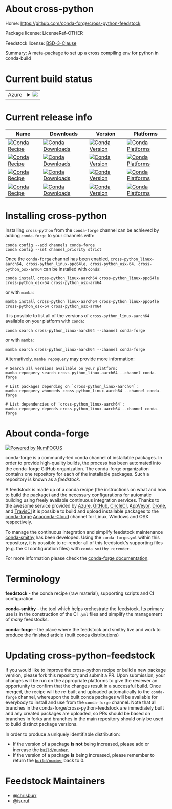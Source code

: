 About cross-python
==================

Home: https://github.com/conda-forge/cross-python-feedstock

Package license: LicenseRef-OTHER

Feedstock license: [BSD-3-Clause](https://github.com/conda-forge/cross-python-feedstock/blob/main/LICENSE.txt)

Summary: A meta-package to set up a cross compiling env for python in conda-build

Current build status
====================


<table>
    
  <tr>
    <td>Azure</td>
    <td>
      <details>
        <summary>
          <a href="https://dev.azure.com/conda-forge/feedstock-builds/_build/latest?definitionId=10723&branchName=main">
            <img src="https://dev.azure.com/conda-forge/feedstock-builds/_apis/build/status/cross-python-feedstock?branchName=main">
          </a>
        </summary>
        <table>
          <thead><tr><th>Variant</th><th>Status</th></tr></thead>
          <tbody><tr>
              <td>linux_64_cross_target_platformlinux-aarch64py_impl73_pypyversion3.8</td>
              <td>
                <a href="https://dev.azure.com/conda-forge/feedstock-builds/_build/latest?definitionId=10723&branchName=main">
                  <img src="https://dev.azure.com/conda-forge/feedstock-builds/_apis/build/status/cross-python-feedstock?branchName=main&jobName=linux&configuration=linux%20linux_64_cross_target_platformlinux-aarch64py_impl73_pypyversion3.8" alt="variant">
                </a>
              </td>
            </tr><tr>
              <td>linux_64_cross_target_platformlinux-aarch64py_impl73_pypyversion3.9</td>
              <td>
                <a href="https://dev.azure.com/conda-forge/feedstock-builds/_build/latest?definitionId=10723&branchName=main">
                  <img src="https://dev.azure.com/conda-forge/feedstock-builds/_apis/build/status/cross-python-feedstock?branchName=main&jobName=linux&configuration=linux%20linux_64_cross_target_platformlinux-aarch64py_impl73_pypyversion3.9" alt="variant">
                </a>
              </td>
            </tr><tr>
              <td>linux_64_cross_target_platformlinux-aarch64py_implcpythonversion3.10</td>
              <td>
                <a href="https://dev.azure.com/conda-forge/feedstock-builds/_build/latest?definitionId=10723&branchName=main">
                  <img src="https://dev.azure.com/conda-forge/feedstock-builds/_apis/build/status/cross-python-feedstock?branchName=main&jobName=linux&configuration=linux%20linux_64_cross_target_platformlinux-aarch64py_implcpythonversion3.10" alt="variant">
                </a>
              </td>
            </tr><tr>
              <td>linux_64_cross_target_platformlinux-aarch64py_implcpythonversion3.11</td>
              <td>
                <a href="https://dev.azure.com/conda-forge/feedstock-builds/_build/latest?definitionId=10723&branchName=main">
                  <img src="https://dev.azure.com/conda-forge/feedstock-builds/_apis/build/status/cross-python-feedstock?branchName=main&jobName=linux&configuration=linux%20linux_64_cross_target_platformlinux-aarch64py_implcpythonversion3.11" alt="variant">
                </a>
              </td>
            </tr><tr>
              <td>linux_64_cross_target_platformlinux-aarch64py_implcpythonversion3.7</td>
              <td>
                <a href="https://dev.azure.com/conda-forge/feedstock-builds/_build/latest?definitionId=10723&branchName=main">
                  <img src="https://dev.azure.com/conda-forge/feedstock-builds/_apis/build/status/cross-python-feedstock?branchName=main&jobName=linux&configuration=linux%20linux_64_cross_target_platformlinux-aarch64py_implcpythonversion3.7" alt="variant">
                </a>
              </td>
            </tr><tr>
              <td>linux_64_cross_target_platformlinux-aarch64py_implcpythonversion3.8</td>
              <td>
                <a href="https://dev.azure.com/conda-forge/feedstock-builds/_build/latest?definitionId=10723&branchName=main">
                  <img src="https://dev.azure.com/conda-forge/feedstock-builds/_apis/build/status/cross-python-feedstock?branchName=main&jobName=linux&configuration=linux%20linux_64_cross_target_platformlinux-aarch64py_implcpythonversion3.8" alt="variant">
                </a>
              </td>
            </tr><tr>
              <td>linux_64_cross_target_platformlinux-aarch64py_implcpythonversion3.9</td>
              <td>
                <a href="https://dev.azure.com/conda-forge/feedstock-builds/_build/latest?definitionId=10723&branchName=main">
                  <img src="https://dev.azure.com/conda-forge/feedstock-builds/_apis/build/status/cross-python-feedstock?branchName=main&jobName=linux&configuration=linux%20linux_64_cross_target_platformlinux-aarch64py_implcpythonversion3.9" alt="variant">
                </a>
              </td>
            </tr><tr>
              <td>linux_64_cross_target_platformlinux-ppc64lepy_impl73_pypyversion3.8</td>
              <td>
                <a href="https://dev.azure.com/conda-forge/feedstock-builds/_build/latest?definitionId=10723&branchName=main">
                  <img src="https://dev.azure.com/conda-forge/feedstock-builds/_apis/build/status/cross-python-feedstock?branchName=main&jobName=linux&configuration=linux%20linux_64_cross_target_platformlinux-ppc64lepy_impl73_pypyversion3.8" alt="variant">
                </a>
              </td>
            </tr><tr>
              <td>linux_64_cross_target_platformlinux-ppc64lepy_impl73_pypyversion3.9</td>
              <td>
                <a href="https://dev.azure.com/conda-forge/feedstock-builds/_build/latest?definitionId=10723&branchName=main">
                  <img src="https://dev.azure.com/conda-forge/feedstock-builds/_apis/build/status/cross-python-feedstock?branchName=main&jobName=linux&configuration=linux%20linux_64_cross_target_platformlinux-ppc64lepy_impl73_pypyversion3.9" alt="variant">
                </a>
              </td>
            </tr><tr>
              <td>linux_64_cross_target_platformlinux-ppc64lepy_implcpythonversion3.10</td>
              <td>
                <a href="https://dev.azure.com/conda-forge/feedstock-builds/_build/latest?definitionId=10723&branchName=main">
                  <img src="https://dev.azure.com/conda-forge/feedstock-builds/_apis/build/status/cross-python-feedstock?branchName=main&jobName=linux&configuration=linux%20linux_64_cross_target_platformlinux-ppc64lepy_implcpythonversion3.10" alt="variant">
                </a>
              </td>
            </tr><tr>
              <td>linux_64_cross_target_platformlinux-ppc64lepy_implcpythonversion3.11</td>
              <td>
                <a href="https://dev.azure.com/conda-forge/feedstock-builds/_build/latest?definitionId=10723&branchName=main">
                  <img src="https://dev.azure.com/conda-forge/feedstock-builds/_apis/build/status/cross-python-feedstock?branchName=main&jobName=linux&configuration=linux%20linux_64_cross_target_platformlinux-ppc64lepy_implcpythonversion3.11" alt="variant">
                </a>
              </td>
            </tr><tr>
              <td>linux_64_cross_target_platformlinux-ppc64lepy_implcpythonversion3.7</td>
              <td>
                <a href="https://dev.azure.com/conda-forge/feedstock-builds/_build/latest?definitionId=10723&branchName=main">
                  <img src="https://dev.azure.com/conda-forge/feedstock-builds/_apis/build/status/cross-python-feedstock?branchName=main&jobName=linux&configuration=linux%20linux_64_cross_target_platformlinux-ppc64lepy_implcpythonversion3.7" alt="variant">
                </a>
              </td>
            </tr><tr>
              <td>linux_64_cross_target_platformlinux-ppc64lepy_implcpythonversion3.8</td>
              <td>
                <a href="https://dev.azure.com/conda-forge/feedstock-builds/_build/latest?definitionId=10723&branchName=main">
                  <img src="https://dev.azure.com/conda-forge/feedstock-builds/_apis/build/status/cross-python-feedstock?branchName=main&jobName=linux&configuration=linux%20linux_64_cross_target_platformlinux-ppc64lepy_implcpythonversion3.8" alt="variant">
                </a>
              </td>
            </tr><tr>
              <td>linux_64_cross_target_platformlinux-ppc64lepy_implcpythonversion3.9</td>
              <td>
                <a href="https://dev.azure.com/conda-forge/feedstock-builds/_build/latest?definitionId=10723&branchName=main">
                  <img src="https://dev.azure.com/conda-forge/feedstock-builds/_apis/build/status/cross-python-feedstock?branchName=main&jobName=linux&configuration=linux%20linux_64_cross_target_platformlinux-ppc64lepy_implcpythonversion3.9" alt="variant">
                </a>
              </td>
            </tr><tr>
              <td>linux_64_cross_target_platformosx-64py_impl73_pypyversion3.8</td>
              <td>
                <a href="https://dev.azure.com/conda-forge/feedstock-builds/_build/latest?definitionId=10723&branchName=main">
                  <img src="https://dev.azure.com/conda-forge/feedstock-builds/_apis/build/status/cross-python-feedstock?branchName=main&jobName=linux&configuration=linux%20linux_64_cross_target_platformosx-64py_impl73_pypyversion3.8" alt="variant">
                </a>
              </td>
            </tr><tr>
              <td>linux_64_cross_target_platformosx-64py_impl73_pypyversion3.9</td>
              <td>
                <a href="https://dev.azure.com/conda-forge/feedstock-builds/_build/latest?definitionId=10723&branchName=main">
                  <img src="https://dev.azure.com/conda-forge/feedstock-builds/_apis/build/status/cross-python-feedstock?branchName=main&jobName=linux&configuration=linux%20linux_64_cross_target_platformosx-64py_impl73_pypyversion3.9" alt="variant">
                </a>
              </td>
            </tr><tr>
              <td>linux_64_cross_target_platformosx-64py_implcpythonversion3.10</td>
              <td>
                <a href="https://dev.azure.com/conda-forge/feedstock-builds/_build/latest?definitionId=10723&branchName=main">
                  <img src="https://dev.azure.com/conda-forge/feedstock-builds/_apis/build/status/cross-python-feedstock?branchName=main&jobName=linux&configuration=linux%20linux_64_cross_target_platformosx-64py_implcpythonversion3.10" alt="variant">
                </a>
              </td>
            </tr><tr>
              <td>linux_64_cross_target_platformosx-64py_implcpythonversion3.11</td>
              <td>
                <a href="https://dev.azure.com/conda-forge/feedstock-builds/_build/latest?definitionId=10723&branchName=main">
                  <img src="https://dev.azure.com/conda-forge/feedstock-builds/_apis/build/status/cross-python-feedstock?branchName=main&jobName=linux&configuration=linux%20linux_64_cross_target_platformosx-64py_implcpythonversion3.11" alt="variant">
                </a>
              </td>
            </tr><tr>
              <td>linux_64_cross_target_platformosx-64py_implcpythonversion3.7</td>
              <td>
                <a href="https://dev.azure.com/conda-forge/feedstock-builds/_build/latest?definitionId=10723&branchName=main">
                  <img src="https://dev.azure.com/conda-forge/feedstock-builds/_apis/build/status/cross-python-feedstock?branchName=main&jobName=linux&configuration=linux%20linux_64_cross_target_platformosx-64py_implcpythonversion3.7" alt="variant">
                </a>
              </td>
            </tr><tr>
              <td>linux_64_cross_target_platformosx-64py_implcpythonversion3.8</td>
              <td>
                <a href="https://dev.azure.com/conda-forge/feedstock-builds/_build/latest?definitionId=10723&branchName=main">
                  <img src="https://dev.azure.com/conda-forge/feedstock-builds/_apis/build/status/cross-python-feedstock?branchName=main&jobName=linux&configuration=linux%20linux_64_cross_target_platformosx-64py_implcpythonversion3.8" alt="variant">
                </a>
              </td>
            </tr><tr>
              <td>linux_64_cross_target_platformosx-64py_implcpythonversion3.9</td>
              <td>
                <a href="https://dev.azure.com/conda-forge/feedstock-builds/_build/latest?definitionId=10723&branchName=main">
                  <img src="https://dev.azure.com/conda-forge/feedstock-builds/_apis/build/status/cross-python-feedstock?branchName=main&jobName=linux&configuration=linux%20linux_64_cross_target_platformosx-64py_implcpythonversion3.9" alt="variant">
                </a>
              </td>
            </tr><tr>
              <td>linux_64_cross_target_platformosx-arm64py_impl73_pypyversion3.8</td>
              <td>
                <a href="https://dev.azure.com/conda-forge/feedstock-builds/_build/latest?definitionId=10723&branchName=main">
                  <img src="https://dev.azure.com/conda-forge/feedstock-builds/_apis/build/status/cross-python-feedstock?branchName=main&jobName=linux&configuration=linux%20linux_64_cross_target_platformosx-arm64py_impl73_pypyversion3.8" alt="variant">
                </a>
              </td>
            </tr><tr>
              <td>linux_64_cross_target_platformosx-arm64py_impl73_pypyversion3.9</td>
              <td>
                <a href="https://dev.azure.com/conda-forge/feedstock-builds/_build/latest?definitionId=10723&branchName=main">
                  <img src="https://dev.azure.com/conda-forge/feedstock-builds/_apis/build/status/cross-python-feedstock?branchName=main&jobName=linux&configuration=linux%20linux_64_cross_target_platformosx-arm64py_impl73_pypyversion3.9" alt="variant">
                </a>
              </td>
            </tr><tr>
              <td>linux_64_cross_target_platformosx-arm64py_implcpythonversion3.10</td>
              <td>
                <a href="https://dev.azure.com/conda-forge/feedstock-builds/_build/latest?definitionId=10723&branchName=main">
                  <img src="https://dev.azure.com/conda-forge/feedstock-builds/_apis/build/status/cross-python-feedstock?branchName=main&jobName=linux&configuration=linux%20linux_64_cross_target_platformosx-arm64py_implcpythonversion3.10" alt="variant">
                </a>
              </td>
            </tr><tr>
              <td>linux_64_cross_target_platformosx-arm64py_implcpythonversion3.11</td>
              <td>
                <a href="https://dev.azure.com/conda-forge/feedstock-builds/_build/latest?definitionId=10723&branchName=main">
                  <img src="https://dev.azure.com/conda-forge/feedstock-builds/_apis/build/status/cross-python-feedstock?branchName=main&jobName=linux&configuration=linux%20linux_64_cross_target_platformosx-arm64py_implcpythonversion3.11" alt="variant">
                </a>
              </td>
            </tr><tr>
              <td>linux_64_cross_target_platformosx-arm64py_implcpythonversion3.7</td>
              <td>
                <a href="https://dev.azure.com/conda-forge/feedstock-builds/_build/latest?definitionId=10723&branchName=main">
                  <img src="https://dev.azure.com/conda-forge/feedstock-builds/_apis/build/status/cross-python-feedstock?branchName=main&jobName=linux&configuration=linux%20linux_64_cross_target_platformosx-arm64py_implcpythonversion3.7" alt="variant">
                </a>
              </td>
            </tr><tr>
              <td>linux_64_cross_target_platformosx-arm64py_implcpythonversion3.8</td>
              <td>
                <a href="https://dev.azure.com/conda-forge/feedstock-builds/_build/latest?definitionId=10723&branchName=main">
                  <img src="https://dev.azure.com/conda-forge/feedstock-builds/_apis/build/status/cross-python-feedstock?branchName=main&jobName=linux&configuration=linux%20linux_64_cross_target_platformosx-arm64py_implcpythonversion3.8" alt="variant">
                </a>
              </td>
            </tr><tr>
              <td>linux_64_cross_target_platformosx-arm64py_implcpythonversion3.9</td>
              <td>
                <a href="https://dev.azure.com/conda-forge/feedstock-builds/_build/latest?definitionId=10723&branchName=main">
                  <img src="https://dev.azure.com/conda-forge/feedstock-builds/_apis/build/status/cross-python-feedstock?branchName=main&jobName=linux&configuration=linux%20linux_64_cross_target_platformosx-arm64py_implcpythonversion3.9" alt="variant">
                </a>
              </td>
            </tr><tr>
              <td>osx_64_cross_target_platformosx-arm64py_implcpythonversion3.10</td>
              <td>
                <a href="https://dev.azure.com/conda-forge/feedstock-builds/_build/latest?definitionId=10723&branchName=main">
                  <img src="https://dev.azure.com/conda-forge/feedstock-builds/_apis/build/status/cross-python-feedstock?branchName=main&jobName=osx&configuration=osx%20osx_64_cross_target_platformosx-arm64py_implcpythonversion3.10" alt="variant">
                </a>
              </td>
            </tr><tr>
              <td>osx_64_cross_target_platformosx-arm64py_implcpythonversion3.11</td>
              <td>
                <a href="https://dev.azure.com/conda-forge/feedstock-builds/_build/latest?definitionId=10723&branchName=main">
                  <img src="https://dev.azure.com/conda-forge/feedstock-builds/_apis/build/status/cross-python-feedstock?branchName=main&jobName=osx&configuration=osx%20osx_64_cross_target_platformosx-arm64py_implcpythonversion3.11" alt="variant">
                </a>
              </td>
            </tr><tr>
              <td>osx_64_cross_target_platformosx-arm64py_implcpythonversion3.8</td>
              <td>
                <a href="https://dev.azure.com/conda-forge/feedstock-builds/_build/latest?definitionId=10723&branchName=main">
                  <img src="https://dev.azure.com/conda-forge/feedstock-builds/_apis/build/status/cross-python-feedstock?branchName=main&jobName=osx&configuration=osx%20osx_64_cross_target_platformosx-arm64py_implcpythonversion3.8" alt="variant">
                </a>
              </td>
            </tr><tr>
              <td>osx_64_cross_target_platformosx-arm64py_implcpythonversion3.9</td>
              <td>
                <a href="https://dev.azure.com/conda-forge/feedstock-builds/_build/latest?definitionId=10723&branchName=main">
                  <img src="https://dev.azure.com/conda-forge/feedstock-builds/_apis/build/status/cross-python-feedstock?branchName=main&jobName=osx&configuration=osx%20osx_64_cross_target_platformosx-arm64py_implcpythonversion3.9" alt="variant">
                </a>
              </td>
            </tr><tr>
              <td>osx_arm64_cross_target_platformosx-64py_impl73_pypyversion3.8</td>
              <td>
                <a href="https://dev.azure.com/conda-forge/feedstock-builds/_build/latest?definitionId=10723&branchName=main">
                  <img src="https://dev.azure.com/conda-forge/feedstock-builds/_apis/build/status/cross-python-feedstock?branchName=main&jobName=osx&configuration=osx%20osx_arm64_cross_target_platformosx-64py_impl73_pypyversion3.8" alt="variant">
                </a>
              </td>
            </tr><tr>
              <td>osx_arm64_cross_target_platformosx-64py_impl73_pypyversion3.9</td>
              <td>
                <a href="https://dev.azure.com/conda-forge/feedstock-builds/_build/latest?definitionId=10723&branchName=main">
                  <img src="https://dev.azure.com/conda-forge/feedstock-builds/_apis/build/status/cross-python-feedstock?branchName=main&jobName=osx&configuration=osx%20osx_arm64_cross_target_platformosx-64py_impl73_pypyversion3.9" alt="variant">
                </a>
              </td>
            </tr><tr>
              <td>osx_arm64_cross_target_platformosx-64py_implcpythonversion3.10</td>
              <td>
                <a href="https://dev.azure.com/conda-forge/feedstock-builds/_build/latest?definitionId=10723&branchName=main">
                  <img src="https://dev.azure.com/conda-forge/feedstock-builds/_apis/build/status/cross-python-feedstock?branchName=main&jobName=osx&configuration=osx%20osx_arm64_cross_target_platformosx-64py_implcpythonversion3.10" alt="variant">
                </a>
              </td>
            </tr><tr>
              <td>osx_arm64_cross_target_platformosx-64py_implcpythonversion3.11</td>
              <td>
                <a href="https://dev.azure.com/conda-forge/feedstock-builds/_build/latest?definitionId=10723&branchName=main">
                  <img src="https://dev.azure.com/conda-forge/feedstock-builds/_apis/build/status/cross-python-feedstock?branchName=main&jobName=osx&configuration=osx%20osx_arm64_cross_target_platformosx-64py_implcpythonversion3.11" alt="variant">
                </a>
              </td>
            </tr><tr>
              <td>osx_arm64_cross_target_platformosx-64py_implcpythonversion3.7</td>
              <td>
                <a href="https://dev.azure.com/conda-forge/feedstock-builds/_build/latest?definitionId=10723&branchName=main">
                  <img src="https://dev.azure.com/conda-forge/feedstock-builds/_apis/build/status/cross-python-feedstock?branchName=main&jobName=osx&configuration=osx%20osx_arm64_cross_target_platformosx-64py_implcpythonversion3.7" alt="variant">
                </a>
              </td>
            </tr><tr>
              <td>osx_arm64_cross_target_platformosx-64py_implcpythonversion3.8</td>
              <td>
                <a href="https://dev.azure.com/conda-forge/feedstock-builds/_build/latest?definitionId=10723&branchName=main">
                  <img src="https://dev.azure.com/conda-forge/feedstock-builds/_apis/build/status/cross-python-feedstock?branchName=main&jobName=osx&configuration=osx%20osx_arm64_cross_target_platformosx-64py_implcpythonversion3.8" alt="variant">
                </a>
              </td>
            </tr><tr>
              <td>osx_arm64_cross_target_platformosx-64py_implcpythonversion3.9</td>
              <td>
                <a href="https://dev.azure.com/conda-forge/feedstock-builds/_build/latest?definitionId=10723&branchName=main">
                  <img src="https://dev.azure.com/conda-forge/feedstock-builds/_apis/build/status/cross-python-feedstock?branchName=main&jobName=osx&configuration=osx%20osx_arm64_cross_target_platformosx-64py_implcpythonversion3.9" alt="variant">
                </a>
              </td>
            </tr>
          </tbody>
        </table>
      </details>
    </td>
  </tr>
</table>

Current release info
====================

| Name | Downloads | Version | Platforms |
| --- | --- | --- | --- |
| [![Conda Recipe](https://img.shields.io/badge/recipe-cross--python_linux--aarch64-green.svg)](https://anaconda.org/conda-forge/cross-python_linux-aarch64) | [![Conda Downloads](https://img.shields.io/conda/dn/conda-forge/cross-python_linux-aarch64.svg)](https://anaconda.org/conda-forge/cross-python_linux-aarch64) | [![Conda Version](https://img.shields.io/conda/vn/conda-forge/cross-python_linux-aarch64.svg)](https://anaconda.org/conda-forge/cross-python_linux-aarch64) | [![Conda Platforms](https://img.shields.io/conda/pn/conda-forge/cross-python_linux-aarch64.svg)](https://anaconda.org/conda-forge/cross-python_linux-aarch64) |
| [![Conda Recipe](https://img.shields.io/badge/recipe-cross--python_linux--ppc64le-green.svg)](https://anaconda.org/conda-forge/cross-python_linux-ppc64le) | [![Conda Downloads](https://img.shields.io/conda/dn/conda-forge/cross-python_linux-ppc64le.svg)](https://anaconda.org/conda-forge/cross-python_linux-ppc64le) | [![Conda Version](https://img.shields.io/conda/vn/conda-forge/cross-python_linux-ppc64le.svg)](https://anaconda.org/conda-forge/cross-python_linux-ppc64le) | [![Conda Platforms](https://img.shields.io/conda/pn/conda-forge/cross-python_linux-ppc64le.svg)](https://anaconda.org/conda-forge/cross-python_linux-ppc64le) |
| [![Conda Recipe](https://img.shields.io/badge/recipe-cross--python_osx--64-green.svg)](https://anaconda.org/conda-forge/cross-python_osx-64) | [![Conda Downloads](https://img.shields.io/conda/dn/conda-forge/cross-python_osx-64.svg)](https://anaconda.org/conda-forge/cross-python_osx-64) | [![Conda Version](https://img.shields.io/conda/vn/conda-forge/cross-python_osx-64.svg)](https://anaconda.org/conda-forge/cross-python_osx-64) | [![Conda Platforms](https://img.shields.io/conda/pn/conda-forge/cross-python_osx-64.svg)](https://anaconda.org/conda-forge/cross-python_osx-64) |
| [![Conda Recipe](https://img.shields.io/badge/recipe-cross--python_osx--arm64-green.svg)](https://anaconda.org/conda-forge/cross-python_osx-arm64) | [![Conda Downloads](https://img.shields.io/conda/dn/conda-forge/cross-python_osx-arm64.svg)](https://anaconda.org/conda-forge/cross-python_osx-arm64) | [![Conda Version](https://img.shields.io/conda/vn/conda-forge/cross-python_osx-arm64.svg)](https://anaconda.org/conda-forge/cross-python_osx-arm64) | [![Conda Platforms](https://img.shields.io/conda/pn/conda-forge/cross-python_osx-arm64.svg)](https://anaconda.org/conda-forge/cross-python_osx-arm64) |

Installing cross-python
=======================

Installing `cross-python` from the `conda-forge` channel can be achieved by adding `conda-forge` to your channels with:

```
conda config --add channels conda-forge
conda config --set channel_priority strict
```

Once the `conda-forge` channel has been enabled, `cross-python_linux-aarch64, cross-python_linux-ppc64le, cross-python_osx-64, cross-python_osx-arm64` can be installed with `conda`:

```
conda install cross-python_linux-aarch64 cross-python_linux-ppc64le cross-python_osx-64 cross-python_osx-arm64
```

or with `mamba`:

```
mamba install cross-python_linux-aarch64 cross-python_linux-ppc64le cross-python_osx-64 cross-python_osx-arm64
```

It is possible to list all of the versions of `cross-python_linux-aarch64` available on your platform with `conda`:

```
conda search cross-python_linux-aarch64 --channel conda-forge
```

or with `mamba`:

```
mamba search cross-python_linux-aarch64 --channel conda-forge
```

Alternatively, `mamba repoquery` may provide more information:

```
# Search all versions available on your platform:
mamba repoquery search cross-python_linux-aarch64 --channel conda-forge

# List packages depending on `cross-python_linux-aarch64`:
mamba repoquery whoneeds cross-python_linux-aarch64 --channel conda-forge

# List dependencies of `cross-python_linux-aarch64`:
mamba repoquery depends cross-python_linux-aarch64 --channel conda-forge
```


About conda-forge
=================

[![Powered by
NumFOCUS](https://img.shields.io/badge/powered%20by-NumFOCUS-orange.svg?style=flat&colorA=E1523D&colorB=007D8A)](https://numfocus.org)

conda-forge is a community-led conda channel of installable packages.
In order to provide high-quality builds, the process has been automated into the
conda-forge GitHub organization. The conda-forge organization contains one repository
for each of the installable packages. Such a repository is known as a *feedstock*.

A feedstock is made up of a conda recipe (the instructions on what and how to build
the package) and the necessary configurations for automatic building using freely
available continuous integration services. Thanks to the awesome service provided by
[Azure](https://azure.microsoft.com/en-us/services/devops/), [GitHub](https://github.com/),
[CircleCI](https://circleci.com/), [AppVeyor](https://www.appveyor.com/),
[Drone](https://cloud.drone.io/welcome), and [TravisCI](https://travis-ci.com/)
it is possible to build and upload installable packages to the
[conda-forge](https://anaconda.org/conda-forge) [Anaconda-Cloud](https://anaconda.org/)
channel for Linux, Windows and OSX respectively.

To manage the continuous integration and simplify feedstock maintenance
[conda-smithy](https://github.com/conda-forge/conda-smithy) has been developed.
Using the ``conda-forge.yml`` within this repository, it is possible to re-render all of
this feedstock's supporting files (e.g. the CI configuration files) with ``conda smithy rerender``.

For more information please check the [conda-forge documentation](https://conda-forge.org/docs/).

Terminology
===========

**feedstock** - the conda recipe (raw material), supporting scripts and CI configuration.

**conda-smithy** - the tool which helps orchestrate the feedstock.
                   Its primary use is in the construction of the CI ``.yml`` files
                   and simplify the management of *many* feedstocks.

**conda-forge** - the place where the feedstock and smithy live and work to
                  produce the finished article (built conda distributions)


Updating cross-python-feedstock
===============================

If you would like to improve the cross-python recipe or build a new
package version, please fork this repository and submit a PR. Upon submission,
your changes will be run on the appropriate platforms to give the reviewer an
opportunity to confirm that the changes result in a successful build. Once
merged, the recipe will be re-built and uploaded automatically to the
`conda-forge` channel, whereupon the built conda packages will be available for
everybody to install and use from the `conda-forge` channel.
Note that all branches in the conda-forge/cross-python-feedstock are
immediately built and any created packages are uploaded, so PRs should be based
on branches in forks and branches in the main repository should only be used to
build distinct package versions.

In order to produce a uniquely identifiable distribution:
 * If the version of a package **is not** being increased, please add or increase
   the [``build/number``](https://docs.conda.io/projects/conda-build/en/latest/resources/define-metadata.html#build-number-and-string).
 * If the version of a package **is** being increased, please remember to return
   the [``build/number``](https://docs.conda.io/projects/conda-build/en/latest/resources/define-metadata.html#build-number-and-string)
   back to 0.

Feedstock Maintainers
=====================

* [@chrisburr](https://github.com/chrisburr/)
* [@isuruf](https://github.com/isuruf/)

